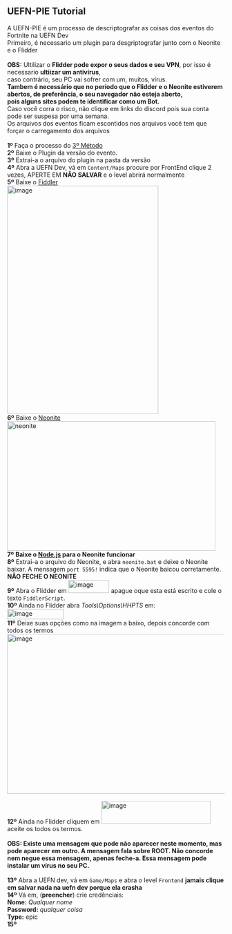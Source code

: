 ## UEFN-PIE Tutorial

A UEFN-PIE é um processo de descriptografar as coisas dos eventos do Fortnite na UEFN Dev </br>
Primeiro, é necessario um plugin para desgriptografar junto com o Neonite e o Flidder</br>
</br>
**OBS:** Ultilizar o **Flidder pode expor o seus dados e seu VPN**, por isso é necessario **ultiizar um antivírus**, </br>
caso contrário, seu PC vai sofrer com um, muitos, vírus. </br>
**Tambem é necessário que no período que o Flidder e o Neonite estiverem abertos, de preferência, o seu navegador não esteja aberto, </br>
pois alguns sites podem te identificar como um Bot.** </br>
Caso você corra o risco, não clique em links do discord pois sua conta pode ser suspesa por uma semana.</br>
Os arquivos dos eventos ficam escontidos nos arquivos você tem que forçar o carregamento dos arquivos</br>
</br>
**1º** Faça o processo do [3º Método](https://github.com/luiz-2213/Versions/blob/main/3%C2%BA%20M%C3%A9todo.md) </br>
**2º** Baixe o Plugin da versão do evento.</br>
**3º** Extrai-a o arquivo do plugin na pasta da versão</br>
**4º** Abra a UEFN Dev, vá em `Content/Maps` procure por FrontEnd clique 2 vezes, APERTE EM **NÃO SALVAR** e o level abrirá normalmente</br>
**5º** Baixe o [Fiddler](https://www.telerik.com/download/fiddler)</br>
<img width="350" height="529" alt="image" src="https://github.com/user-attachments/assets/148c44f9-0399-4433-a0d1-abc78c8b512e" />
</br>
**6º** Baixe o [Neonite](https://github.com/HybridFNBR/Neonite)</br>
<img width="482,5" height="300,5" alt="neonite" src="https://github.com/user-attachments/assets/50df8868-5bdd-4c88-af75-be4c8daa3a3e" />
</br>
**7º** **Baixe o [Node.js](https://nodejs.org/en/download/current/) para o Neonite funcionar** </br>
**8º** Extrai-a o arquivo do Neonite, e abra `neonite.bat` e deixe o Neonite baixar. A mensagem `port 5595!` indica que o Neonite baicou corretamente.</br>
**NÃO FECHE O NEONITE**</br>
**9º** Abra o Flidder em 
<img width="95" height="30" alt="image" src="https://github.com/user-attachments/assets/8e8c0e8e-d343-4340-b837-d91dbcaebe20" />
apague oque esta está escrito e cole o texto `FiddlerScript`.</br>
**10º** Ainda no Flidder abra *Tools\Options\HHPTS* em:</br>
<img width="131" height="24" alt="image" src="https://github.com/user-attachments/assets/6c848bba-6bdd-4659-bf1b-6e7b0cbf4ab7" /> </br>
**11º** Deixe suas opções como na imagem a baixo, depois concorde com todos os termos </br>
<img width="565" height="370" alt="image" src="https://github.com/user-attachments/assets/f532f501-a7f9-4e3a-a94c-dab26cb7b0cb" /> </br>
</br>
**12º** Ainda no Flidder cliquem em
<img width="253" height="53" alt="image" src="https://github.com/user-attachments/assets/2795c7ff-a733-4ed2-b376-2ab1e60e5a65" /> aceite os todos os termos. </br> </br>
**OBS: Existe uma mensagem que pode não aparecer neste momento, mas pode aparecer em outro. A mensagem fala sobre ROOT. Não concorde nem negue essa mensagem, apenas feche-a. Essa mensagem pode instalar um vírus no seu PC.**
</br> </br>
**13º** Abra a UEFN dev, vá em  `Game/Maps` e abra o level `Frontend` **jamais clique em salvar nada na uefn dev porque ela crasha** </br>
**14º** Vá em, (____________preencher____________) crie credênciais: </br>
**Nome:** *Qualquer nome*</br>
**Password:** *qualquer coisa*</br>
**Type:** epic</br>
**15º**








